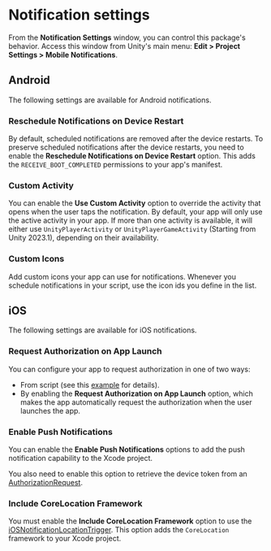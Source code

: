 # Notification settings

From the **Notification Settings** window, you can control this package's behavior. Access this window from Unity's main menu: **Edit &gt; Project Settings &gt; Mobile Notifications**.

## Android

The following settings are available for Android notifications.

### Reschedule Notifications on Device Restart

By default, scheduled notifications are removed after the device restarts. To preserve scheduled notifications after the device restarts, you need to enable the **Reschedule Notifications on Device Restart** option. This adds the `RECEIVE_BOOT_COMPLETED` permissions to your app's manifest.

### Custom Activity

You can enable the **Use Custom Activity** option to override the activity that opens when the user taps the notification. By default, your app will only use the active activity in your app. If more than one activity is available, it will either use `UnityPlayerActivity` or `UnityPlayerGameActivity` (Starting from Unity 2023.1), depending on their availability.

### Custom Icons

Add custom icons your app can use for notifications. Whenever you schedule notifications in your script, use the icon ids you define in the list.

## iOS

The following settings are available for iOS notifications.

<a name="request-authorization"></a>
### Request Authorization on App Launch

You can configure your app to request authorization in one of two ways:

- From script (see this [example](iOS.html#authorization-request) for details).
- By enabling the **Request Authorization on App Launch** option, which makes the app automatically request the authorization when the user launches the app.

<a name="enable-push-notifications"></a>
### Enable Push Notifications

You can enable the **Enable Push Notifications** options to add the push notification capability to the Xcode project.

You also need to enable this option to retrieve the device token from an [AuthorizationRequest](../api/Unity.Notifications.iOS.AuthorizationRequest.html).

### Include CoreLocation Framework

You must enable the **Include CoreLocation Framework** option to use the [iOSNotificationLocationTrigger](../api/Unity.Notifications.iOS.iOSNotificationLocationTrigger.html). This option adds the `CoreLocation` framework to your Xcode project.
